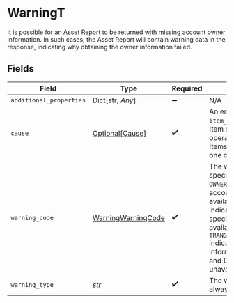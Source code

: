 # WarningT

It is possible for an Asset Report to be returned with missing account owner information. In such cases, the Asset Report will contain warning data in the response, indicating why obtaining the owner information failed.


## Fields

| Field                                                                                                                                                                                                                                                                                                                                                                 | Type                                                                                                                                                                                                                                                                                                                                                                  | Required                                                                                                                                                                                                                                                                                                                                                              | Description                                                                                                                                                                                                                                                                                                                                                           |
| --------------------------------------------------------------------------------------------------------------------------------------------------------------------------------------------------------------------------------------------------------------------------------------------------------------------------------------------------------------------- | --------------------------------------------------------------------------------------------------------------------------------------------------------------------------------------------------------------------------------------------------------------------------------------------------------------------------------------------------------------------- | --------------------------------------------------------------------------------------------------------------------------------------------------------------------------------------------------------------------------------------------------------------------------------------------------------------------------------------------------------------------- | --------------------------------------------------------------------------------------------------------------------------------------------------------------------------------------------------------------------------------------------------------------------------------------------------------------------------------------------------------------------- |
| `additional_properties`                                                                                                                                                                                                                                                                                                                                               | Dict[str, *Any*]                                                                                                                                                                                                                                                                                                                                                      | :heavy_minus_sign:                                                                                                                                                                                                                                                                                                                                                    | N/A                                                                                                                                                                                                                                                                                                                                                                   |
| `cause`                                                                                                                                                                                                                                                                                                                                                               | [Optional[Cause]](../../models/shared/cause.md)                                                                                                                                                                                                                                                                                                                       | :heavy_check_mark:                                                                                                                                                                                                                                                                                                                                                    | An error object and associated `item_id` used to identify a specific Item and error when a batch operation operating on multiple Items has encountered an error in one of the Items.                                                                                                                                                                                  |
| `warning_code`                                                                                                                                                                                                                                                                                                                                                        | [WarningWarningCode](../../models/shared/warningwarningcode.md)                                                                                                                                                                                                                                                                                                       | :heavy_check_mark:                                                                                                                                                                                                                                                                                                                                                    | The warning code identifies a specific kind of warning. `OWNERS_UNAVAILABLE` indicates that account-owner information is not available.`INVESTMENTS_UNAVAILABLE` indicates that Investments specific information is not available. `TRANSACTIONS_UNAVAILABLE` indicates that transactions information associated with Credit and Depository accounts are unavailable. |
| `warning_type`                                                                                                                                                                                                                                                                                                                                                        | *str*                                                                                                                                                                                                                                                                                                                                                                 | :heavy_check_mark:                                                                                                                                                                                                                                                                                                                                                    | The warning type, which will always be `ASSET_REPORT_WARNING`                                                                                                                                                                                                                                                                                                         |